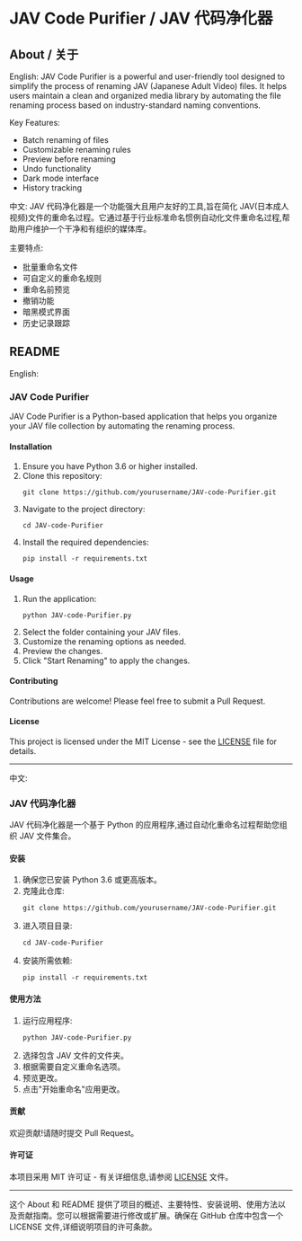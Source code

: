 

# JAV Code Purifier / JAV 代码净化器

## About / 关于

English:
JAV Code Purifier is a powerful and user-friendly tool designed to simplify the process of renaming JAV (Japanese Adult Video) files. It helps users maintain a clean and organized media library by automating the file renaming process based on industry-standard naming conventions.

Key Features:
- Batch renaming of files
- Customizable renaming rules
- Preview before renaming
- Undo functionality
- Dark mode interface
- History tracking

中文:
JAV 代码净化器是一个功能强大且用户友好的工具,旨在简化 JAV(日本成人视频)文件的重命名过程。它通过基于行业标准命名惯例自动化文件重命名过程,帮助用户维护一个干净和有组织的媒体库。

主要特点:
- 批量重命名文件
- 可自定义的重命名规则
- 重命名前预览
- 撤销功能
- 暗黑模式界面
- 历史记录跟踪

## README

English:

### JAV Code Purifier

JAV Code Purifier is a Python-based application that helps you organize your JAV file collection by automating the renaming process.

#### Installation

1. Ensure you have Python 3.6 or higher installed.
2. Clone this repository:
   ```
   git clone https://github.com/yourusername/JAV-code-Purifier.git
   ```
3. Navigate to the project directory:
   ```
   cd JAV-code-Purifier
   ```
4. Install the required dependencies:
   ```
   pip install -r requirements.txt
   ```

#### Usage

1. Run the application:
   ```
   python JAV-code-Purifier.py
   ```
2. Select the folder containing your JAV files.
3. Customize the renaming options as needed.
4. Preview the changes.
5. Click "Start Renaming" to apply the changes.

#### Contributing

Contributions are welcome! Please feel free to submit a Pull Request.

#### License

This project is licensed under the MIT License - see the [LICENSE](LICENSE) file for details.

---

中文:

### JAV 代码净化器

JAV 代码净化器是一个基于 Python 的应用程序,通过自动化重命名过程帮助您组织 JAV 文件集合。

#### 安装

1. 确保您已安装 Python 3.6 或更高版本。
2. 克隆此仓库:
   ```
   git clone https://github.com/yourusername/JAV-code-Purifier.git
   ```
3. 进入项目目录:
   ```
   cd JAV-code-Purifier
   ```
4. 安装所需依赖:
   ```
   pip install -r requirements.txt
   ```

#### 使用方法

1. 运行应用程序:
   ```
   python JAV-code-Purifier.py
   ```
2. 选择包含 JAV 文件的文件夹。
3. 根据需要自定义重命名选项。
4. 预览更改。
5. 点击"开始重命名"应用更改。

#### 贡献

欢迎贡献!请随时提交 Pull Request。

#### 许可证

本项目采用 MIT 许可证 - 有关详细信息,请参阅 [LICENSE](LICENSE) 文件。

---

这个 About 和 README 提供了项目的概述、主要特性、安装说明、使用方法以及贡献指南。您可以根据需要进行修改或扩展。确保在 GitHub 仓库中包含一个 LICENSE 文件,详细说明项目的许可条款。
